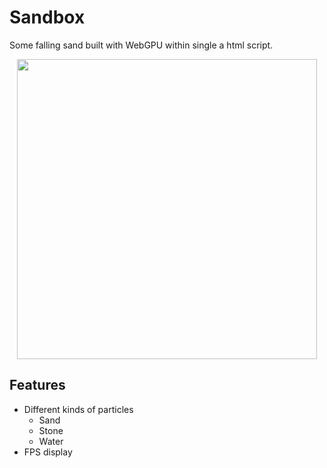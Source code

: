 # Sandbox
Some falling sand built with WebGPU within single a html script.  
<p align="center">
<img src=https://github.com/user-attachments/assets/fe3ee5c4-ff3b-4a07-b53f-74cf625464a3 width="480">
</p>

## Features
- Different kinds of particles
  - Sand
  - Stone
  - Water
- FPS display
